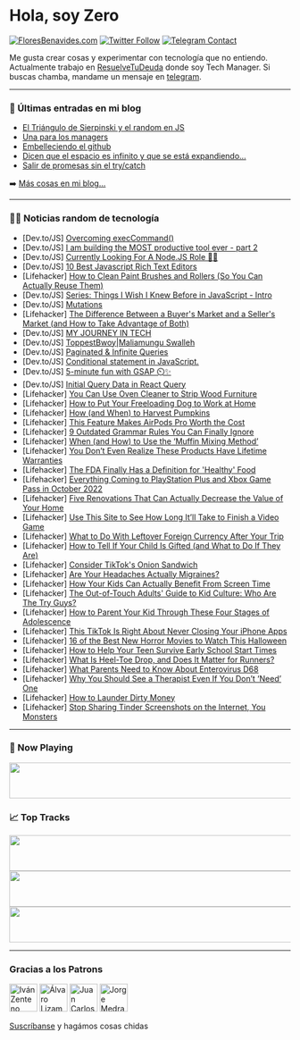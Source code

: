 # Hola, soy Zero

[![FloresBenavides.com](https://img.shields.io/website?down_message=oops&label=MiBlog&style=for-the-badge&up_message=online&url=https%3A%2F%2Ffloresbenavides.com)](https://floresbenavides.com) [![Twitter Follow](https://img.shields.io/twitter/follow/ZeroDragon?color=%231DA1F2&label=Follow&logo=twitter&logoColor=ffffff&style=for-the-badge)](https://twitter.com/zerodragon) [![Telegram Contact](https://img.shields.io/badge/escr%C3%ADbeme-ZeroDragon-%2326A5E4?style=for-the-badge&logo=telegram)](https://t.me/zerodragon)

Me gusta crear cosas y experimentar con tecnología que no entiendo.
Actualmente trabajo en [ResuelveTuDeuda](http://github.com/resuelve) donde soy Tech Manager.
Si buscas chamba, mandame un mensaje en [telegram](https://t.me/zerodragon).

---

### 📕 Últimas entradas en mi blog
<!-- BLOG-POST-LIST:START -->
- [El Triángulo de Sierpinski y el random en JS](https://floresbenavides.com/el-triangulo-de-sierpinski-y-el-random-en-js/)
- [Una para los managers](https://floresbenavides.com/una-para-los-managers/)
- [Embelleciendo el github](https://floresbenavides.com/embelleciendo-el-github/)
- [Dicen que el espacio es infinito y que se está expandiendo…](https://floresbenavides.com/dicen-que-el-espacio-es-infinito-y-que-se-esta-expandiendo/)
- [Salir de promesas sin el try/catch](https://floresbenavides.com/salir-de-promesas-sin-el-try-catch/)
<!-- BLOG-POST-LIST:END -->

➡️ [Más cosas en mi blog...](https://floresbenavides.com)

---

### 👨‍💻 Noticias random de tecnología
<!-- TECH-POSTS:START -->
- [Dev.to/JS] [Overcoming execCommand&lpar;&rpar;](https://dev.to/vishwajay/overcoming-execcommand-24d5)
- [Dev.to/JS] [I am building the MOST productive tool ever - part 2](https://dev.to/anasdew/i-am-building-the-most-productive-tool-ever-part-2-2f)
- [Dev.to/JS] [Currently Looking For A Node.JS Role 👋🚀](https://dev.to/geekyahmed/currently-looking-for-a-nodejs-role-1i08)
- [Dev.to/JS] [10 Best Javascript Rich Text Editors](https://dev.to/gscode/10-best-javascript-rich-text-editors-3el0)
- [Lifehacker] [How to Clean Paint Brushes and Rollers &lpar;So You Can Actually Reuse Them&rpar;](https://lifehacker.com/how-to-clean-paint-brushes-and-rollers-so-you-can-actu-1849599252)
- [Dev.to/JS] [Series: Things I Wish I Knew Before in JavaScript - Intro](https://dev.to/schemetastic/series-things-i-wish-i-knew-before-in-javascript-intro-2bb6)
- [Dev.to/JS] [Mutations](https://dev.to/nischal_dutt/mutations-3d31)
- [Lifehacker] [The Difference Between a Buyer&#39;s Market and a Seller&#39;s Market &lpar;and How to Take Advantage of Both&rpar;](https://lifehacker.com/the-difference-between-a-buyers-market-and-a-sellers-ma-1849599283)
- [Dev.to/JS] [MY JOURNEY IN TECH](https://dev.to/chinemerem/my-journey-in-tech-mfp)
- [Dev.to/JS] [ToppestBwoy|Maliamungu Swalleh](https://dev.to/toppestbwoy/toppestbwoymaliamungu-swalleh-4426)
- [Dev.to/JS] [Paginated &amp; Infinite Queries](https://dev.to/nischal_dutt/paginated-infinite-queries-182p)
- [Dev.to/JS] [Conditional statement in JavaScript.](https://dev.to/jindalkeshav82/conditional-statement-in-javascript-3bg7)
- [Dev.to/JS] [5-minute fun with GSAP ⏲️✨](https://dev.to/danielpetho/5-minute-fun-with-gsap-5348)
- [Dev.to/JS] [Initial Query Data in React Query](https://dev.to/nischal_dutt/initial-query-data-in-react-query-gh1)
- [Lifehacker] [You Can Use Oven Cleaner to Strip Wood Furniture](https://lifehacker.com/you-can-use-oven-cleaner-to-strip-wood-furniture-1849599349)
- [Lifehacker] [How to Put Your Freeloading Dog to Work at Home](https://lifehacker.com/how-to-put-your-freeloading-dog-to-work-at-home-1849599357)
- [Lifehacker] [How &lpar;and When&rpar; to Harvest Pumpkins](https://lifehacker.com/how-and-when-to-harvest-pumpkins-1849599364)
- [Lifehacker] [This Feature Makes AirPods Pro Worth the Cost](https://lifehacker.com/this-feature-makes-airpods-pro-worth-the-cost-1849601971)
- [Lifehacker] [9 Outdated Grammar Rules You Can Finally Ignore](https://lifehacker.com/9-outdated-grammar-rules-you-can-finally-ignore-1849602406)
- [Lifehacker] [When &lpar;and How&rpar; to Use the ‘Muffin Mixing Method’](https://lifehacker.com/when-and-how-to-use-the-muffin-mixing-method-1849602721)
- [Lifehacker] [You Don’t Even Realize These Products Have Lifetime Warranties](https://lifehacker.com/you-don-t-even-realize-these-products-have-lifetime-war-1849601785)
- [Lifehacker] [The FDA Finally Has a Definition for &#39;Healthy&#39; Food](https://lifehacker.com/the-fda-finally-has-a-definition-for-healthy-food-1849602259)
- [Lifehacker] [Everything Coming to PlayStation Plus and Xbox Game Pass in October 2022](https://lifehacker.com/everything-coming-to-playstation-plus-and-xbox-game-pas-1849599470)
- [Lifehacker] [Five Renovations That Can Actually Decrease the Value of Your Home](https://lifehacker.com/five-renovations-that-can-actually-decrease-the-value-o-1849602138)
- [Lifehacker] [Use This Site to See How Long It’ll Take to Finish a Video Game](https://lifehacker.com/use-this-site-to-see-how-long-it-ll-take-to-finish-a-vi-1849601676)
- [Lifehacker] [What to Do With Leftover Foreign Currency After Your Trip](https://lifehacker.com/what-to-do-with-leftover-foreign-currency-after-your-tr-1849601263)
- [Lifehacker] [How to Tell If Your Child Is Gifted &lpar;and What to Do If They Are&rpar;](https://lifehacker.com/how-to-tell-if-your-child-is-gifted-and-what-to-do-if-1849598912)
- [Lifehacker] [Consider TikTok&#39;s Onion Sandwich](https://lifehacker.com/consider-tiktoks-onion-sandwich-1849599118)
- [Lifehacker] [Are Your Headaches Actually Migraines?](https://lifehacker.com/are-your-headaches-actually-migraines-1849589203)
- [Lifehacker] [How Your Kids Can Actually Benefit From Screen Time](https://lifehacker.com/how-your-kids-can-actually-benefit-from-screen-time-1849597164)
- [Lifehacker] [The Out-of-Touch Adults&#39; Guide to Kid Culture: Who Are The Try Guys?](https://lifehacker.com/the-out-of-touch-adults-guide-to-kid-culture-who-are-t-1849600056)
- [Lifehacker] [How to Parent Your Kid Through These Four Stages of Adolescence](https://lifehacker.com/how-to-parent-your-kid-through-these-four-stages-of-ado-1849591104)
- [Lifehacker] [This TikTok Is Right About Never Closing Your iPhone Apps](https://lifehacker.com/this-tiktok-is-right-about-never-closing-your-iphone-ap-1849591813)
- [Lifehacker] [16 of the Best New Horror Movies to Watch This Halloween](https://lifehacker.com/16-of-the-best-new-horror-movies-to-watch-this-hallowee-1849594305)
- [Lifehacker] [How to Help Your Teen Survive Early School Start Times](https://lifehacker.com/how-to-help-your-teen-survive-early-school-start-times-1849587406)
- [Lifehacker] [What Is Heel-Toe Drop, and Does It Matter for Runners?](https://lifehacker.com/what-is-heel-toe-drop-and-does-it-matter-for-runners-1849596301)
- [Lifehacker] [What Parents Need to Know About Enterovirus D68](https://lifehacker.com/what-parents-need-to-know-about-enterovirus-d68-1849598002)
- [Lifehacker] [Why You Should See a Therapist Even If You Don’t ‘Need’ One](https://lifehacker.com/why-you-should-see-a-therapist-even-if-you-don-t-need-1849596772)
- [Lifehacker] [How to Launder Dirty Money](https://lifehacker.com/how-to-launder-dirty-money-1849595817)
- [Lifehacker] [Stop Sharing Tinder Screenshots on the Internet, You Monsters](https://lifehacker.com/stop-sharing-tinder-screenshots-on-the-internet-you-mo-1849596226)<!-- TECH-POSTS:END -->

---

### 🎵 Now Playing
<a href="https://spotify-now-playing-dun.vercel.app/now-playing?open"><img src="https://spotify-now-playing-dun.vercel.app/now-playing" width="540" height="64"></a>

### 📈 Top Tracks
<a href="https://spotify-now-playing-dun.vercel.app/top-tracks?i=1&open"><img src="https://spotify-now-playing-dun.vercel.app/top-tracks?i=1" width="540" height="64"></a>
<a href="https://spotify-now-playing-dun.vercel.app/top-tracks?i=2&open"><img src="https://spotify-now-playing-dun.vercel.app/top-tracks?i=2" width="540" height="64"></a>
<a href="https://spotify-now-playing-dun.vercel.app/top-tracks?i=3&open"><img src="https://spotify-now-playing-dun.vercel.app/top-tracks?i=3" width="540" height="64"></a>

---

### Gracias a los Patrons
[<img src="https://avatars.githubusercontent.com/u/243380?v=4" alt="Iván Zenteno" width="50px">](https://github.com/k001) [<img src="https://avatars.githubusercontent.com/u/19955639?v=4" alt="Álvaro Lizama" width="50px">](https://github.com/alvarolizama) [<img src="https://avatars.githubusercontent.com/u/2718753?v=4" alt="Juan Carlos Ruiz" width="50px">](https://github.com/JuanCrg90) [<img src="https://avatars.githubusercontent.com/u/37025?v=4" alt="Jorge Medrano" width="50px">](https://github.com/h1pp1e) 

[Suscríbanse](https://www.patreon.com/zerodragon) y hagámos cosas chidas
